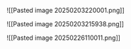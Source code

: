 ![[Pasted image 20250203220001.png]]

![[Pasted image 20250203215938.png]]

![[Pasted image 20250226110011.png]]

